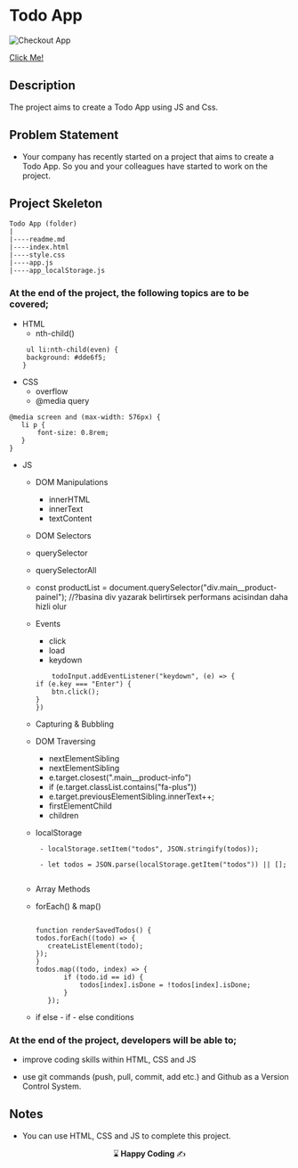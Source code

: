 # Todo App

![Checkout App]()


[Click Me!]()

## Description

The project aims to create a Todo App using JS and Css.

## Problem Statement

- Your company has recently started on a project that aims to create a Todo App. So you and your colleagues have started to work on the project.

## Project Skeleton 

```
Todo App (folder)
|
|----readme.md                        
|----index.html
|----style.css
|----app.js
|----app_localStorage.js 
``` 


### At the end of the project, the following topics are to be covered;

- HTML
  - nth-child()
   ```
    ul li:nth-child(even) {
    background: #dde6f5;
  }
   
  ```
- CSS
  - overflow 
  - @media query

 ```
@media screen and (max-width: 576px) {
    li p {
        font-size: 0.8rem;
    }
}
  ```
  
  
- JS
  - DOM Manipulations
    - innerHTML
    - innerText
    - textContent
     
  - DOM Selectors
  - querySelector
  - querySelectorAll
  - const productList = document.querySelector("div.main__product-painel"); //?basina div yazarak belirtirsek performans acisindan daha hizli olur
    
  - Events
    - click
    - load
    - keydown
  
    ```
        todoInput.addEventListener("keydown", (e) => {
    if (e.key === "Enter") {
        btn.click();
    }
    })
    ```
  - Capturing & Bubbling
  - DOM Traversing
    - nextElementSibling
    - nextElementSibling
    - e.target.closest(".main__product-info")
    - if (e.target.classList.contains("fa-plus"))
    - e.target.previousElementSibling.innerText++;
    - firstElementChild
    - children
   
  - localStorage 
    ```
     - localStorage.setItem("todos", JSON.stringify(todos));
 
     - let todos = JSON.parse(localStorage.getItem("todos")) || [];
     
    ```
 
 
 
  
  - Array Methods
  - forEach() & map()
     ```

     function renderSavedTodos() {
    todos.forEach((todo) => {
        createListElement(todo);
    });
    }
     todos.map((todo, index) => {
            if (todo.id == id) {
                todos[index].isDone = !todos[index].isDone;
            }
        });
    ```
  

  
  - if else - if - else  conditions


### At the end of the project, developers will be able to;

- improve coding skills within HTML, CSS and JS 

- use git commands (push, pull, commit, add etc.) and Github as a Version Control System.


## Notes

- You can use HTML, CSS and JS to complete this project.



<p align="center"> ⌛<strong> Happy Coding </strong> ✍ </p>




